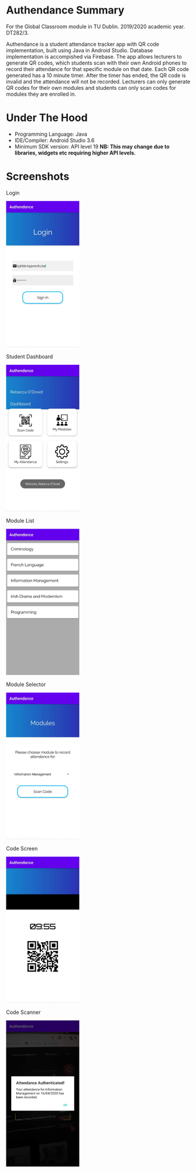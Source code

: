 # Authendance Summary
For the Global Classroom module in TU Dublin. 2019/2020 academic year. DT282/3.

Authendance is a student attendance tracker app with QR code implementation, built using Java in Android Studio. Database implementation is accompished via Firebase. The app allows lecturers to generate QR codes, which students scan with their own Android phones to record their attendance for that specific module on that date. Each QR code generated has a 10 minute timer. After the timer has ended, the QR code is invalid and the attendance will not be recorded. Lecturers can only generate QR codes for their own modules and students can only scan codes for modules they are enrolled in.

# Under The Hood
- Programming Language: Java
- IDE/Compiler: Android Studio 3.6
- Minimum SDK version: API level 19 **NB: This may change due to libraries, widgets etc requiring higher API levels.**

# Screenshots
Login 

<img src="Screenshots/loginscreen.jpg" width="200">

Student Dashboard

<img src="Screenshots/studentactivity.jpg" width="200">

Module List

<img src="Screenshots/studentmodules.jpg" width="200">

Module Selector

<img src="Screenshots/modulepicker.jpg" width="200">

Code Screen

<img src="Screenshots/codescreen.jpg" width="200">

Code Scanner

<img src="Screenshots/codescanner.jpg" width="200">
